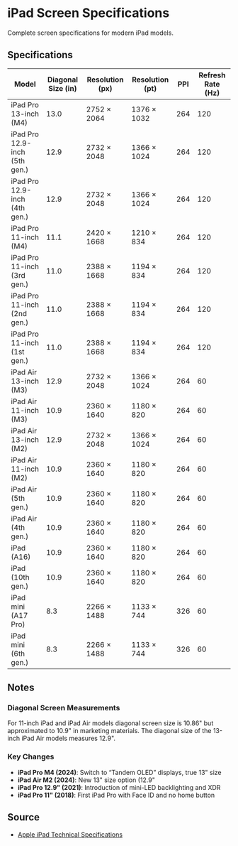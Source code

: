 # iPad Screen Specifications

Complete screen specifications for modern iPad models.

## Specifications

| Model | Diagonal Size (in) | Resolution (px) | Resolution (pt) | PPI | Refresh Rate (Hz) |
|-------|--------------------|-----------------|-----------------|-----|-------------------|
| iPad Pro 13-inch (M4) | 13.0 | 2752 × 2064 | 1376 × 1032 | 264 | 120 |
| iPad Pro 12.9-inch (5th gen.) | 12.9 | 2732 × 2048 | 1366 × 1024 | 264 | 120 |
| iPad Pro 12.9-inch (4th gen.) | 12.9 | 2732 × 2048 | 1366 × 1024 | 264 | 120 |
| iPad Pro 11-inch (M4) | 11.1 | 2420 × 1668 | 1210 × 834 | 264 | 120 |
| iPad Pro 11-inch (3rd gen.) | 11.0 | 2388 × 1668 | 1194 × 834 | 264 | 120 |
| iPad Pro 11-inch (2nd gen.) | 11.0 | 2388 × 1668 | 1194 × 834 | 264 | 120 |
| iPad Pro 11-inch (1st gen.) | 11.0 | 2388 × 1668 | 1194 × 834 | 264 | 120 |
| iPad Air 13-inch (M3) | 12.9 | 2732 × 2048 | 1366 × 1024 | 264 | 60 |
| iPad Air 11-inch (M3) | 10.9 | 2360 × 1640 | 1180 × 820 | 264 | 60 |
| iPad Air 13-inch (M2) | 12.9 | 2732 × 2048 | 1366 × 1024 | 264 | 60 |
| iPad Air 11-inch (M2) | 10.9 | 2360 × 1640 | 1180 × 820 | 264 | 60 |
| iPad Air (5th gen.) | 10.9 | 2360 × 1640 | 1180 × 820 | 264 | 60 |
| iPad Air (4th gen.) | 10.9 | 2360 × 1640 | 1180 × 820 | 264 | 60 |
| iPad (A16) | 10.9 | 2360 × 1640 | 1180 × 820 | 264 | 60 |
| iPad (10th gen.) | 10.9 | 2360 × 1640 | 1180 × 820 | 264 | 60 |
| iPad mini (A17 Pro) | 8.3 | 2266 × 1488 | 1133 × 744 | 326 | 60 |
| iPad mini (6th gen.) | 8.3 | 2266 × 1488 | 1133 × 744 | 326 | 60 |

## Notes

### Diagonal Screen Measurements
For 11-inch iPad and iPad Air models diagonal screen size is 10.86" but approximated to 10.9" in marketing materials. The diagonal size of the 13-inch iPad Air models measures 12.9". 

### Key Changes
- **iPad Pro M4 (2024)**: Switch to “Tandem OLED” displays, true 13" size
- **iPad Air M2 (2024)**: New 13" size option (12.9" 
- **iPad Pro 12.9" (2021)**: Introduction of mini-LED backlighting and XDR
- **iPad Pro 11" (2018)**: First iPad Pro with Face ID and no home button

## Source
- [Apple iPad Technical Specifications](https://support.apple.com/docs/ipad)
